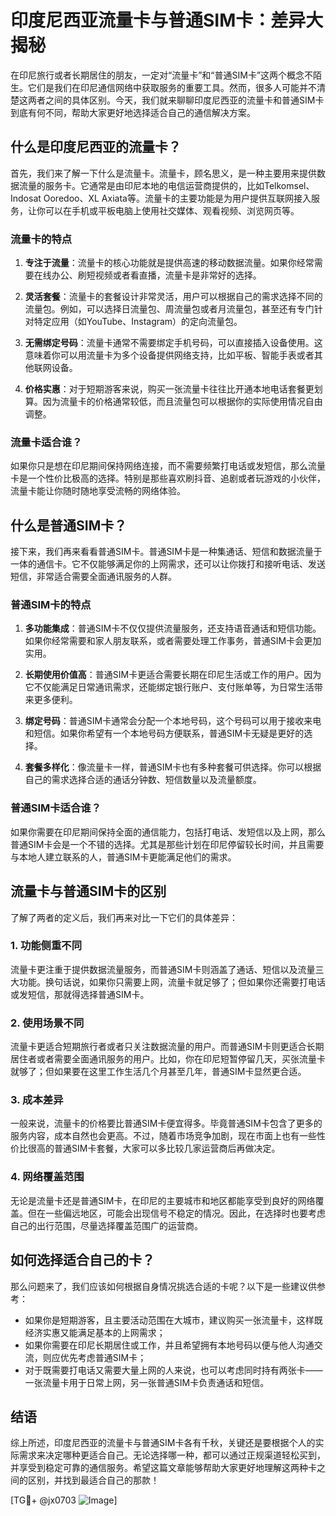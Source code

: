 # 印度尼西亚流量卡与普通SIM卡：差异大揭秘

在印尼旅行或者长期居住的朋友，一定对“流量卡”和“普通SIM卡”这两个概念不陌生。它们是我们在印尼通信网络中获取服务的重要工具。然而，很多人可能并不清楚这两者之间的具体区别。今天，我们就来聊聊印度尼西亚的流量卡和普通SIM卡到底有何不同，帮助大家更好地选择适合自己的通信解决方案。

## 什么是印度尼西亚的流量卡？

首先，我们来了解一下什么是流量卡。流量卡，顾名思义，是一种主要用来提供数据流量的服务卡。它通常是由印尼本地的电信运营商提供的，比如Telkomsel、Indosat Ooredoo、XL Axiata等。流量卡的主要功能是为用户提供互联网接入服务，让你可以在手机或平板电脑上使用社交媒体、观看视频、浏览网页等。

### 流量卡的特点

1. **专注于流量**：流量卡的核心功能就是提供高速的移动数据流量。如果你经常需要在线办公、刷短视频或者看直播，流量卡是非常好的选择。
   
2. **灵活套餐**：流量卡的套餐设计非常灵活，用户可以根据自己的需求选择不同的流量包。例如，可以选择日流量包、周流量包或者月流量包，甚至还有专门针对特定应用（如YouTube、Instagram）的定向流量包。

3. **无需绑定号码**：流量卡通常不需要绑定手机号码，可以直接插入设备使用。这意味着你可以用流量卡为多个设备提供网络支持，比如平板、智能手表或者其他联网设备。

4. **价格实惠**：对于短期游客来说，购买一张流量卡往往比开通本地电话套餐更划算。因为流量卡的价格通常较低，而且流量包可以根据你的实际使用情况自由调整。

### 流量卡适合谁？

如果你只是想在印尼期间保持网络连接，而不需要频繁打电话或发短信，那么流量卡是一个性价比极高的选择。特别是那些喜欢刷抖音、追剧或者玩游戏的小伙伴，流量卡能让你随时随地享受流畅的网络体验。

## 什么是普通SIM卡？

接下来，我们再来看看普通SIM卡。普通SIM卡是一种集通话、短信和数据流量于一体的通信卡。它不仅能够满足你的上网需求，还可以让你拨打和接听电话、发送短信，非常适合需要全面通讯服务的人群。

### 普通SIM卡的特点

1. **多功能集成**：普通SIM卡不仅仅提供流量服务，还支持语音通话和短信功能。如果你经常需要和家人朋友联系，或者需要处理工作事务，普通SIM卡会更加实用。

2. **长期使用价值高**：普通SIM卡更适合需要长期在印尼生活或工作的用户。因为它不仅能满足日常通讯需求，还能绑定银行账户、支付账单等，为日常生活带来更多便利。

3. **绑定号码**：普通SIM卡通常会分配一个本地号码，这个号码可以用于接收来电和短信。如果你希望有一个本地号码方便联系，普通SIM卡无疑是更好的选择。

4. **套餐多样化**：像流量卡一样，普通SIM卡也有多种套餐可供选择。你可以根据自己的需求选择合适的通话分钟数、短信数量以及流量额度。

### 普通SIM卡适合谁？

如果你需要在印尼期间保持全面的通信能力，包括打电话、发短信以及上网，那么普通SIM卡会是一个不错的选择。尤其是那些计划在印尼停留较长时间，并且需要与本地人建立联系的人，普通SIM卡更能满足他们的需求。

## 流量卡与普通SIM卡的区别

了解了两者的定义后，我们再来对比一下它们的具体差异：

### 1. 功能侧重不同

流量卡更注重于提供数据流量服务，而普通SIM卡则涵盖了通话、短信以及流量三大功能。换句话说，如果你只需要上网，流量卡就足够了；但如果你还需要打电话或发短信，那就得选择普通SIM卡。

### 2. 使用场景不同

流量卡更适合短期旅行者或者只关注数据流量的用户。而普通SIM卡则更适合长期居住者或者需要全面通讯服务的用户。比如，你在印尼短暂停留几天，买张流量卡就够了；但如果要在这里工作生活几个月甚至几年，普通SIM卡显然更合适。

### 3. 成本差异

一般来说，流量卡的价格要比普通SIM卡便宜得多。毕竟普通SIM卡包含了更多的服务内容，成本自然也会更高。不过，随着市场竞争加剧，现在市面上也有一些性价比很高的普通SIM卡套餐，大家可以多比较几家运营商后再做决定。

### 4. 网络覆盖范围

无论是流量卡还是普通SIM卡，在印尼的主要城市和地区都能享受到良好的网络覆盖。但在一些偏远地区，可能会出现信号不稳定的情况。因此，在选择时也要考虑自己的出行范围，尽量选择覆盖范围广的运营商。

## 如何选择适合自己的卡？

那么问题来了，我们应该如何根据自身情况挑选合适的卡呢？以下是一些建议供参考：

- 如果你是短期游客，且主要活动范围在大城市，建议购买一张流量卡，这样既经济实惠又能满足基本的上网需求；
- 如果你需要在印尼长期居住或工作，并且希望拥有本地号码以便与他人沟通交流，则应优先考虑普通SIM卡；
- 对于既需要打电话又需要大量上网的人来说，也可以考虑同时持有两张卡——一张流量卡用于日常上网，另一张普通SIM卡负责通话和短信。

## 结语

综上所述，印度尼西亚的流量卡与普通SIM卡各有千秋，关键还是要根据个人的实际需求来决定哪种更适合自己。无论选择哪一种，都可以通过正规渠道轻松买到，并享受到稳定可靠的通信服务。希望这篇文章能够帮助大家更好地理解这两种卡之间的区别，并找到最适合自己的那款！

[TG💪+ @jx0703 ![Image](https://github.com/user-attachments/assets/dbca1d08-cadb-493c-b0ec-ad6f7a83f270)]